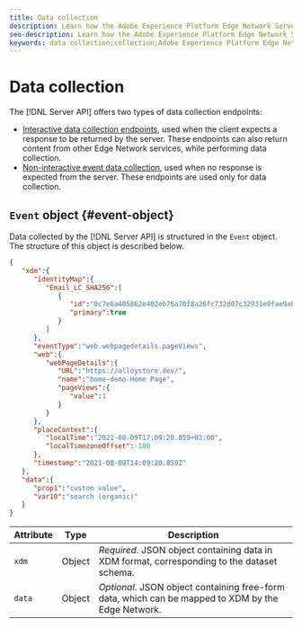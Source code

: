 ```yaml
---
title: Data collection
description: Learn how the Adobe Experience Platform Edge Network Server API structures the collected data
seo-description: Learn how the Adobe Experience Platform Edge Network Server API structures the collected data
keywords: data collection;collection;Adobe Experience Platform Edge Network;api;structure
---
```


# Data collection

The [!DNL Server API] offers two types of data collection endpoints:

* [Interactive data collection endpoints](interactive-data-collection.md), used when the client expects a response to be returned by the server. These endpoints can also return content from other Edge Network services, while performing data collection.
* [Non-interactive event data collection](non-interactive-data-collection.md), used when no response is expected from the server. These endpoints are used only for data collection.

## `Event` object {#event-object}

Data collected by the [!DNL Server API] is structured in the `Event` object. The structure of this object is described below.

```json
{
   "xdm":{
      "identityMap":{
         "Email_LC_SHA256":[
            {
               "id":"0c7e6a405862e402eb76a70f8a26fc732d07c32931e9fae9ab1582911d2e8a3b",
               "primary":true
            }
         ]
      },
      "eventType":"web.webpagedetails.pageViews",
      "web":{
         "webPageDetails":{
            "URL":"https://alloystore.dev/",
            "name":"home-demo-Home Page",
            "pageViews":{
               "value":1
            }
         }
      },
      "placeContext":{
         "localTime":"2021-08-09T17:09:20.859+03:00",
         "localTimezoneOffset":-180
      },
      "timestamp":"2021-08-09T14:09:20.859Z"
   },
   "data":{
      "prop1":"custom value",
      "var10":"search (organic)"
   }
}
```

| Attribute | Type | Description |
| --- | --- | --- |
| `xdm`| Object | *Required*. JSON object containing data in XDM format, corresponding to the dataset schema. |
| `data` | Object | *Optional*. JSON object containing free-form data, which can be mapped to XDM by the Edge Network. |

